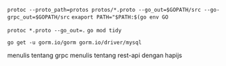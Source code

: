 ``protoc --proto_path=protos protos/*.proto --go_out=$GOPATH/src --go-grpc_out=$GOPATH/src``
``exaport PATH="$PATH:$(go env GO``

``protoc *.proto --go_out=.``
``go mod tidy``

``go get -u gorm.io/gorm gorm.io/driver/mysql``

menulis tentang grpc
menulis tentang rest-api dengan hapijs
